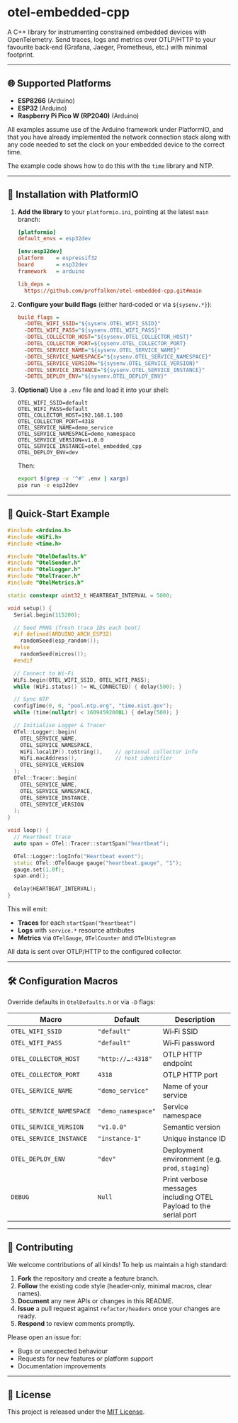 # otel-embedded-cpp

A C++ library for instrumenting constrained embedded devices with OpenTelemetry. Send traces, logs and metrics over OTLP/HTTP to your favourite back‑end (Grafana, Jaeger, Prometheus, etc.) with minimal footprint.

---

## 🌐 Supported Platforms

* **ESP8266** (Arduino)
* **ESP32** (Arduino)
* **Raspberry Pi Pico W (RP2040)** (Arduino)

All examples assume use of the Arduino framework under PlatformIO, and that you have already implemented the network connection stack along with any code needed to set the clock on your embedded device to the correct time.

The example code shows how to do this with the `time` library and NTP.

---

## 🚀 Installation with PlatformIO

1. **Add the library** to your `platformio.ini`, pointing at the latest `main` branch:

   ```ini
   [platformio]
   default_envs = esp32dev

   [env:esp32dev]
   platform    = espressif32
   board       = esp32dev
   framework   = arduino

   lib_deps =
     https://github.com/proffalken/otel-embedded-cpp.git#main
   ```

2. **Configure your build flags** (either hard‑coded or via `${sysenv.*}`):

   ```ini
   build_flags =
     -DOTEL_WIFI_SSID="${sysenv.OTEL_WIFI_SSID}"
     -DOTEL_WIFI_PASS="${sysenv.OTEL_WIFI_PASS}"
     -DOTEL_COLLECTOR_HOST="${sysenv.OTEL_COLLECTOR_HOST}"
     -DOTEL_COLLECTOR_PORT=${sysenv.OTEL_COLLECTOR_PORT}
     -DOTEL_SERVICE_NAME="${sysenv.OTEL_SERVICE_NAME}"
     -DOTEL_SERVICE_NAMESPACE="${sysenv.OTEL_SERVICE_NAMESPACE}"
     -DOTEL_SERVICE_VERSION="${sysenv.OTEL_SERVICE_VERSION}"
     -DOTEL_SERVICE_INSTANCE="${sysenv.OTEL_SERVICE_INSTANCE}"
     -DOTEL_DEPLOY_ENV="${sysenv.OTEL_DEPLOY_ENV}"
   ```

3. **(Optional)** Use a `.env` file and load it into your shell:

   ```dotenv
   OTEL_WIFI_SSID=default
   OTEL_WIFI_PASS=default
   OTEL_COLLECTOR_HOST=192.168.1.100
   OTEL_COLLECTOR_PORT=4318
   OTEL_SERVICE_NAME=demo_service
   OTEL_SERVICE_NAMESPACE=demo_namespace
   OTEL_SERVICE_VERSION=v1.0.0
   OTEL_SERVICE_INSTANCE=otel_embedded_cpp
   OTEL_DEPLOY_ENV=dev
   ```

   Then:

   ```bash
   export $(grep -v '^#' .env | xargs)
   pio run -e esp32dev
   ```

---

## 🔧 Quick‑Start Example

```cpp
#include <Arduino.h>
#include <WiFi.h>
#include <time.h>

#include "OtelDefaults.h"
#include "OtelSender.h"
#include "OtelLogger.h"
#include "OtelTracer.h"
#include "OtelMetrics.h"

static constexpr uint32_t HEARTBEAT_INTERVAL = 5000;

void setup() {
  Serial.begin(115200);

  // Seed PRNG (fresh trace IDs each boot)
  #if defined(ARDUINO_ARCH_ESP32)
    randomSeed(esp_random());
  #else
    randomSeed(micros());
  #endif

  // Connect to Wi‑Fi
  WiFi.begin(OTEL_WIFI_SSID, OTEL_WIFI_PASS);
  while (WiFi.status() != WL_CONNECTED) { delay(500); }

  // Sync NTP
  configTime(0, 0, "pool.ntp.org", "time.nist.gov");
  while (time(nullptr) < 1609459200UL) { delay(500); }

  // Initialise Logger & Tracer
  OTel::Logger::begin(
    OTEL_SERVICE_NAME,
    OTEL_SERVICE_NAMESPACE,
    WiFi.localIP().toString(),    // optional collector info
    WiFi.macAddress(),            // host identifier
    OTEL_SERVICE_VERSION
  );
  OTel::Tracer::begin(
    OTEL_SERVICE_NAME,
    OTEL_SERVICE_NAMESPACE,
    OTEL_SERVICE_INSTANCE,
    OTEL_SERVICE_VERSION
  );
}

void loop() {
  // Heartbeat trace
  auto span = OTel::Tracer::startSpan("heartbeat");

  OTel::Logger::logInfo("Heartbeat event");
  static OTel::OTelGauge gauge("heartbeat.gauge", "1");
  gauge.set(1.0f);
  span.end();

  delay(HEARTBEAT_INTERVAL);
}
```

This will emit:

* **Traces** for each `startSpan("heartbeat")`
* **Logs** with `service.*` resource attributes
* **Metrics** via `OTelGauge`, `OTelCounter` and `OTelHistogram`

All data is sent over OTLP/HTTP to the configured collector.

---

## 🛠 Configuration Macros

Override defaults in `OtelDefaults.h` or via `-D` flags:

| Macro                    | Default            | Description                                     |
| ------------------------ | ------------------ | ----------------------------------------------- |
| `OTEL_WIFI_SSID`         | `"default"`        | Wi‑Fi SSID                                      |
| `OTEL_WIFI_PASS`         | `"default"`        | Wi‑Fi password                                  |
| `OTEL_COLLECTOR_HOST`    | `"http://…:4318"`  | OTLP HTTP endpoint                              |
| `OTEL_COLLECTOR_PORT`    | `4318`             | OTLP HTTP port                                  |
| `OTEL_SERVICE_NAME`      | `"demo_service"`   | Name of your service                            |
| `OTEL_SERVICE_NAMESPACE` | `"demo_namespace"` | Service namespace                               |
| `OTEL_SERVICE_VERSION`   | `"v1.0.0"`         | Semantic version                                |
| `OTEL_SERVICE_INSTANCE`  | `"instance-1"`     | Unique instance ID                              |
| `OTEL_DEPLOY_ENV`        | `"dev"`            | Deployment environment (e.g. `prod`, `staging`) |
| `DEBUG`                  | `Null`             | Print verbose messages including OTEL Payload to the serial port       |

---

## 🤝 Contributing

We welcome contributions of all kinds! To help us maintain a high standard:

1. **Fork** the repository and create a feature branch.
2. **Follow** the existing code style (header‑only, minimal macros, clear names).
3. **Document** any new APIs or changes in this README.
4. **Issue** a pull request against `refactor/headers` once your changes are ready.
5. **Respond** to review comments promptly.

Please open an issue for:

* Bugs or unexpected behaviour
* Requests for new features or platform support
* Documentation improvements

---

## 📄 License

This project is released under the [MIT License](./LICENSE).

